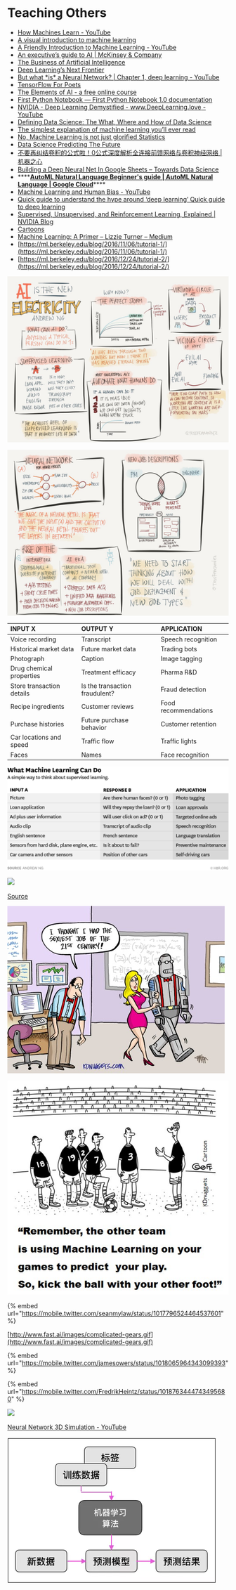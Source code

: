 # Teaching Others

* [How Machines Learn - YouTube](https://www.youtube.com/watch?v=R9OHn5ZF4Uo)
* [A visual introduction to machine learning](http://www.r2d3.us/visual-intro-to-machine-learning-part-1/)
* [A Friendly Introduction to Machine Learning - YouTube](https://www.youtube.com/watch?v=IpGxLWOIZy4)
* [An executive’s guide to AI \| McKinsey & Company](https://www.mckinsey.com/business-functions/mckinsey-analytics/our-insights/an-executives-guide-to-ai)
* [The Business of Artificial Intelligence](https://hbr.org/cover-story/2017/07/the-business-of-artificial-intelligence)
* [Deep Learning’s Next Frontier](https://hbr.org/webinar/2017/07/deep-learnings-next-frontier)
* [But what \*is\* a Neural Network? \| Chapter 1, deep learning - YouTube](https://www.youtube.com/watch?v=aircAruvnKk&list=PLZHQObOWTQDNU6R1_67000Dx_ZCJB-3pi)
* [TensorFlow For Poets](https://codelabs.developers.google.com/codelabs/tensorflow-for-poets/#0)
* [The Elements of AI - a free online course](https://www.elementsofai.com/)
* [First Python Notebook — First Python Notebook 1.0 documentation](http://www.firstpythonnotebook.org/)
* [NVIDIA - Deep Learning Demystified - www.DeepLearning.love - YouTube](https://www.youtube.com/watch?v=Hu6HH-_hRus)
* [Defining Data Science: The What, Where and How of Data Science](https://365datascience.com/defining-data-science/)
* [The simplest explanation of machine learning you’ll ever read](https://hackernoon.com/the-simplest-explanation-of-machine-learning-youll-ever-read-bebc0700047c)
* [No, Machine Learning is not just glorified Statistics](https://towardsdatascience.com/no-machine-learning-is-not-just-glorified-statistics-26d3952234e3)
* [Data Science Predicting The Future](https://www.kdnuggets.com/2018/06/data-science-predicting-future.html)
* [不要再纠结卷积的公式啦！0公式深度解析全连接前馈网络与卷积神经网络 \| 机器之心](https://www.jiqizhixin.com/articles/2018-07-09-15)
* [Building a Deep Neural Net In Google Sheets – Towards Data Science](https://towardsdatascience.com/building-a-deep-neural-net-in-google-sheets-49cdaf466da0)
* \*\*\*\*[**AutoML Natural Language Beginner's guide \| AutoML Natural Language \| Google Cloud**](https://cloud.google.com/natural-language/automl/docs/beginners-guide)\*\*\*\*
* [Machine Learning and Human Bias - YouTube](https://www.youtube.com/watch?v=59bMh59JQDo)
* [Quick guide to understand the hype around ‘deep learning’ Quick guide to deep learning](https://thenextweb.com/contributors/2018/07/14/quick-guide-to-deep-learning/)
* [Supervised, Unsupervised, and Reinforcement Learning, Explained \| NVIDIA Blog](https://blogs.nvidia.com/blog/2018/08/02/supervised-unsupervised-learning/)
* [Cartoons](https://www.kdnuggets.com/websites/cartoons.html)
* [Machine Learning: A Primer – Lizzie Turner – Medium](https://medium.com/@iamlizzieturner/lets-talk-about-machine-learning-ddca914e9dd1)
* [https://ml.berkeley.edu/blog/2016/11/06/tutorial-1/](https://ml.berkeley.edu/blog/2016/11/06/tutorial-1/)
* [https://ml.berkeley.edu/blog/2016/12/24/tutorial-2/](https://ml.berkeley.edu/blog/2016/12/24/tutorial-2/)

![](../.gitbook/assets/image%20%2864%29.png)

![](../.gitbook/assets/image%20%2849%29.png)



| **INPUT X** | **OUTPUT Y** | **APPLICATION** |
| :--- | :--- | :--- |
| Voice recording | Transcript | Speech recognition |
| Historical market data | Future market data | Trading bots |
| Photograph | Caption | Image tagging |
| Drug chemical properties | Treatment efficacy | Pharma R&D |
| Store transaction details | Is the transaction fraudulent? | Fraud detection |
| Recipe ingredients | Customer reviews | Food recommendations |
| Purchase histories | Future purchase behavior | Customer retention |
| Car locations and speed | Traffic flow | Traffic lights |
| Faces | Names | Face recognition |



![](../.gitbook/assets/image%20%2831%29.png)

![](../.gitbook/assets/image%20%284%29.png)

[Source](https://cdn-images-1.medium.com/max/2000/1*bhFifratH9DjKqMBTeQG5A.gif)

![](../.gitbook/assets/image%20%2841%29.png)

![](../.gitbook/assets/image%20%2839%29.png)



{% embed url="https://mobile.twitter.com/seanmylaw/status/1017796524464537601" %}

[http://www.fast.ai/images/complicated-gears.gif](http://www.fast.ai/images/complicated-gears.gif)

{% embed url="https://mobile.twitter.com/jamesowers/status/1018065964343099393" %}

{% embed url="https://mobile.twitter.com/FredrikHeintz/status/1018763444743495680" %}

![](../.gitbook/assets/image%20%2818%29.png)

[Neural Network 3D Simulation - YouTube](https://www.youtube.com/watch?v=3JQ3hYko51Y&app=desktop)

![](../.gitbook/assets/image%20%2856%29.png)

